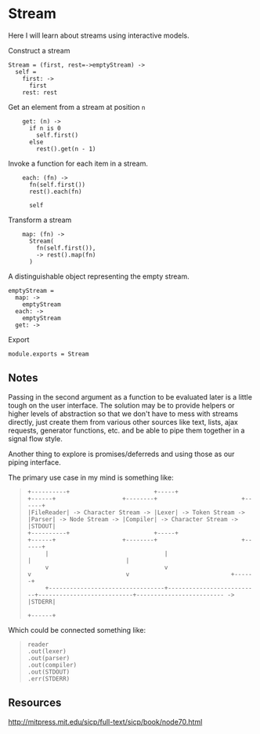 Stream
======

Here I will learn about streams using interactive models.

Construct a stream

    Stream = (first, rest=->emptyStream) ->
      self =
        first: ->
          first
        rest: rest

Get an element from a stream at position `n`

        get: (n) ->
          if n is 0
            self.first()
          else
            rest().get(n - 1)

Invoke a function for each item in a stream.

        each: (fn) ->
          fn(self.first())
          rest().each(fn)

          self

Transform a stream

        map: (fn) ->
          Stream(
            fn(self.first()),
            -> rest().map(fn)
          )

A distinguishable object representing the empty stream.

    emptyStream =
      map: ->
        emptyStream
      each: ->
        emptyStream
      get: ->

Export

    module.exports = Stream

Notes
-----

Passing in the second argument as a function to be evaluated later is a little
tough on the user interface. The solution may be to provide helpers or higher
levels of abstraction so that we don't have to mess with streams directly,
just create them from various other sources like text, lists, ajax requests,
generator functions, etc. and be able to pipe them together in a signal flow
style.

Another thing to explore is promises/deferreds and using those as our piping
interface.

The primary use case in my mind is something like:

>     +----------+                        +-----+                    +------+                   +--------+                        +------+
>     |FileReader| -> Character Stream -> |Lexer| -> Token Stream -> |Parser| -> Node Stream -> |Compiler| -> Character Stream -> |STDOUT|
>     +----------+                        +-----+                    +------+                   +--------+                        +------+
>          |                                 |                          |                           |
>          v                                 v                          v                           v                             +------+
>          +---------------------------------+--------------------------+---------------------------+------------------------- -> |STDERR|
>                                                                                                                                 +------+

Which could be connected something like:

>     reader
>     .out(lexer)
>     .out(parser)
>     .out(compiler)
>     .out(STDOUT)
>     .err(STDERR)

Resources
---------

http://mitpress.mit.edu/sicp/full-text/sicp/book/node70.html